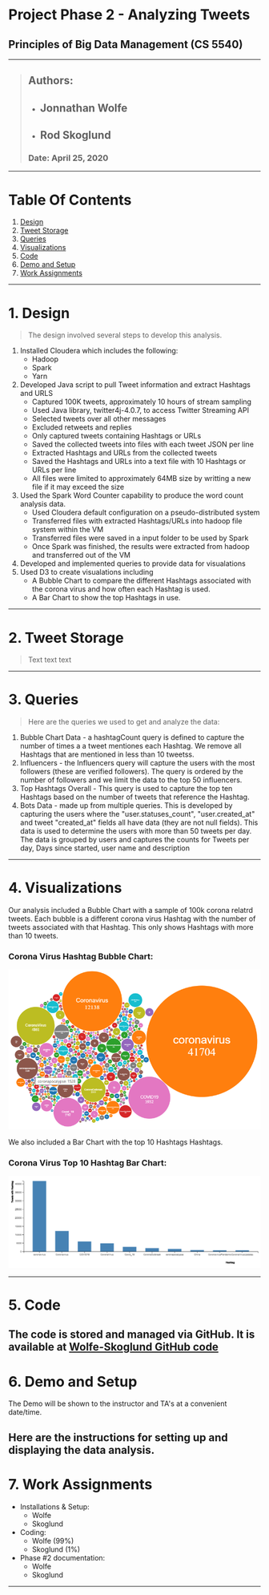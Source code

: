 # **Project Phase 2 - Analyzing Tweets**
## **Principles of Big Data Management \(CS 5540\)**
----------------
>## **Authors**: 
>- ## **Jonnathan Wolfe**
>- ## **Rod Skoglund**
>### Date: April 25, 2020
----------------


# **Table Of Contents**
1. [Design](#1.-design)
2. [Tweet Storage](#2.-tweet-storage)
3. [Queries](#3.-queries)
4. [Visualizations](#4.-visualizations)
5. [Code](#5.-code)
6. [Demo and Setup](#6.-Demo-and-setup)
7. [Work Assignments](#7.-work-assignments)
----------------

# 1. Design
>The design involved several steps to develop this analysis.
  1. Installed Cloudera which includes the following:
      * Hadoop
      * Spark
      * Yarn
  2. Developed Java script to pull Tweet information and extract Hashtags and URLS
      * Captured 100K tweets, approximately 10 hours of stream sampling
      * Used Java library, twitter4j-4.0.7, to access Twitter Streaming API
      * Selected tweets over all other messages
      * Excluded retweets and replies
      * Only captured tweets containing Hashtags or URLs
      * Saved the collected tweets into files with each tweet JSON per line
      * Extracted Hashtags and URLs from the collected tweets
      * Saved the Hashtags and URLs into a text file with 10 Hashtags or URLs per line
      * All files were limited to approximately 64MB size by writting a new file if it may exceed the size
  3.    Used the Spark Word Counter capability to produce the word count analysis data.
		   * Used Cloudera default configuration on a pseudo-distributed system
		   * Transferred files with extracted Hashtags/URLs into hadoop file system within the VM
		   * Transferred files were saved in a input folder to be used by Spark
		   * Once Spark was finished, the results were extracted from hadoop and transferred out of the VM
  4. Developed and implemented queries to provide data for visualations
  5. Used D3 to create visualations including 
      * A Bubble Chart to compare the different Hashtags associated with the corona virus and how often each Hashtag is used.
      * A Bar Chart to show the top Hashtags in use.
---

# **2. Tweet Storage**
>Text text text 
---

# **3. Queries**
>Here are the queries we used to get and analyze the data:
1. Bubble Chart Data - a hashtagCount query is defined to capture the number of times a a tweet mentiones each Hashtag. We remove all Hashtags that are mentioned in less than 10 tweetss. 
2. Influencers - the Influencers query will capture the users with the most followers \(these are verified followers\). The query is ordered by the number of followers and we limit the data to the top 50 influencers. 
3. Top Hashtags Overall - This query is used to capture the top ten Hashtags based on the number of tweets that reference the Hashtag.
4. Bots Data - made up from multiple queries. This is developed by capturing the users where the "user.statuses_count", "user.created_at" and tweet "created_at" fields all have data (they are not null fields). This data is used to determine the users with more than 50 tweets per day. The data is grouped by users and captures the counts for Tweets per day, Days since started, user name and description
---

# **4. Visualizations**
Our analysis included a Bubble Chart with a sample of 100k corona relatrd tweets. Each bubble is a different corona virus Hashtag with the number of tweets associated with that Hashtag. This only shows Hashtags with more than 10 tweets.
### Corona Virus Hashtag Bubble Chart:
![Bubble Chart](./Screenshots/BubbleChart.png)

We also included a Bar Chart with the top 10 Hashtags Hashtags.
### Corona Virus Top 10 Hashtag Bar Chart:
![Bubble Chart](./Screenshots/Top10HashtagsBars.png)

---

# **5. Code**
The code is stored and managed via GitHub. It is available at [Wolfe-Skoglund GitHub code](https://github.com/JAWolfe04/CS5540-Big-Data-Project.git)
---

# **6. Demo and Setup**
The Demo will be shown to the instructor and TA's at a convenient date/time.

Here are the instructions for setting up and displaying the data analysis.
---

# **7. Work Assignments**

- Installations & Setup: 
  *	Wolfe
  * Skoglund
- Coding:
  * Wolfe \(99%\)
  * Skoglund \(1%\)
- Phase #2 documentation:
  *	Wolfe
  * Skoglund
 
---
